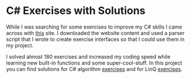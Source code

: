# C# Exercises with Solutions

While I was searching for some exercises to improve my C# skills I came across with [this](https://www.w3resource.com/csharp-exercises/) site. I downloaded the website content and used a parser script that I wrote to create exercise interfaces so that I could use them in my project.

I solved almost 180 exercises and increased my coding speed while learning new built-in functions and some super-cool-stuff. In this project you can find solutions for C# algorithm  [exercises](https://www.w3resource.com/csharp-exercises/basic-algo/index.php) and for LinQ [exercises](https://www.w3resource.com/csharp-exercises/linq/index.php).
